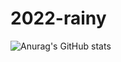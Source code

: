 # 2022-rainy

![Anurag's GitHub stats](https://github-readme-stats.vercel.app/api?username=woorain20&show_icons=true&theme=radical)
